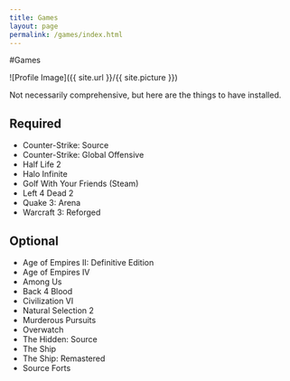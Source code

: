 ```yaml
---
title: Games
layout: page
permalink: /games/index.html
---
```

#Games

<style>
img { width: 50%; margin: 0 auto; display: block; }
</style>

![Profile Image]({{ site.url }}/{{ site.picture }})

<p>Not necessarily comprehensive, but here are the things to have installed.</p>

<h2>Required</h2>

<ul class="skill-list">
	<li>Counter-Strike: Source</li>
	<li>Counter-Strike: Global Offensive</li>
	<li>Half Life 2</li>
	<li>Halo Infinite</li>
	<li>Golf With Your Friends (Steam)</li>
	<li>Left 4 Dead 2</li>
	<li>Quake 3: Arena</li>
	<li>Warcraft 3: Reforged</li>
</ul>

<h2>Optional</h2>

<ul class="skill-list">
	<li>Age of Empires II: Definitive Edition</li>
	<li>Age of Empires IV</li>
	<li>Among Us</li>
	<li>Back 4 Blood</li>
	<li>Civilization VI</li>
	<li>Natural Selection 2</li>
	<li>Murderous Pursuits</li>
	<li>Overwatch</li>
	<li>The Hidden: Source</li>
	<li>The Ship</li>
	<li>The Ship: Remastered</li>
	<li>Source Forts</li>
</ul>
